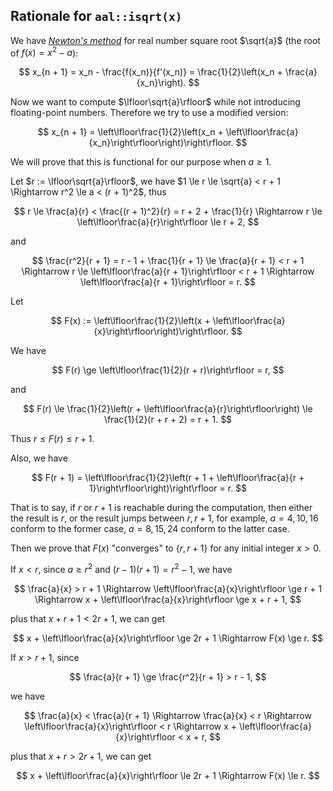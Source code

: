 ## Rationale for `aal::isqrt(x)`

We have [<u>*Newton's method*</u>]("https://en.wikipedia.org/wiki/Newton%27s_method") for real number square root $\sqrt{a}$ (the root of $f(x) = x^2 - a$):

$$
  x_{n + 1} = x_n - \frac{f(x_n)}{f'(x_n)} = \frac{1}{2}\left(x_n + \frac{a}{x_n}\right).
$$

Now we want to compute $\lfloor\sqrt{a}\rfloor$ while not introducing floating-point numbers. Therefore we try to use a modified version:

$$
  x_{n + 1} = \left\lfloor\frac{1}{2}\left(x_n + \left\lfloor\frac{a}{x_n}\right\rfloor\right)\right\rfloor.
$$

We will prove that this is functional for our purpose when $a \ge 1$.

Let $r := \lfloor\sqrt{a}\rfloor$, we have $1 \le r \le \sqrt{a} < r + 1 \Rightarrow r^2 \le a < (r + 1)^2$, thus

$$
  r \le \frac{a}{r} < \frac{(r + 1)^2}{r} = r + 2 + \frac{1}{r} \Rightarrow r \le \left\lfloor\frac{a}{r}\right\rfloor \le r + 2,
$$

and

$$
  \frac{r^2}{r + 1} = r - 1 + \frac{1}{r + 1} \le \frac{a}{r + 1} < r + 1 \Rightarrow r \le \left\lfloor\frac{a}{r + 1}\right\rfloor < r + 1 \Rightarrow \left\lfloor\frac{a}{r + 1}\right\rfloor = r.
$$

Let

$$
  F(x) := \left\lfloor\frac{1}{2}\left(x + \left\lfloor\frac{a}{x}\right\rfloor\right)\right\rfloor.
$$

We have

$$
  F(r) \ge \left\lfloor\frac{1}{2}(r + r)\right\rfloor = r,
$$

and

$$
  F(r) \le \frac{1}{2}\left(r + \left\lfloor\frac{a}{r}\right\rfloor\right) \le \frac{1}{2}(r + r + 2) = r + 1.
$$

Thus $r \le F(r) \le r + 1$.

Also, we have

$$
  F(r + 1) = \left\lfloor\frac{1}{2}\left(r + 1 + \left\lfloor\frac{a}{r + 1}\right\rfloor\right)\right\rfloor = r.
$$

That is to say, if $r$ or $r + 1$ is reachable during the computation, then either the result is $r$, or the result jumps between $r, r + 1$, for example, $a = 4, 10, 16$ conform to the former case, $a = 8, 15, 24$ conform to the latter case.

Then we prove that $F(x)$ "converges" to $\{r, r + 1\}$ for any initial integer $x > 0$.

If $x < r$, since $a \ge r^2$ and $(r - 1)(r + 1) = r^2 - 1$, we have

$$
  \frac{a}{x} > r + 1 \Rightarrow \left\lfloor\frac{a}{x}\right\rfloor \ge r + 1 \Rightarrow x + \left\lfloor\frac{a}{x}\right\rfloor \ge x + r + 1,
$$

plus that $x + r + 1 < 2r + 1$, we can get

$$
  x + \left\lfloor\frac{a}{x}\right\rfloor \ge 2r + 1 \Rightarrow F(x) \ge r.
$$

If $x > r + 1$, since

$$
  \frac{a}{r + 1} \ge \frac{r^2}{r + 1} > r - 1,
$$

we have

$$
  \frac{a}{x} < \frac{a}{r + 1} \Rightarrow \frac{a}{x} < r \Rightarrow \left\lfloor\frac{a}{x}\right\rfloor < r \Rightarrow x + \left\lfloor\frac{a}{x}\right\rfloor < x + r,
$$

plus that $x + r > 2r + 1$, we can get

$$
  x + \left\lfloor\frac{a}{x}\right\rfloor \le 2r + 1 \Rightarrow F(x) \le r.
$$